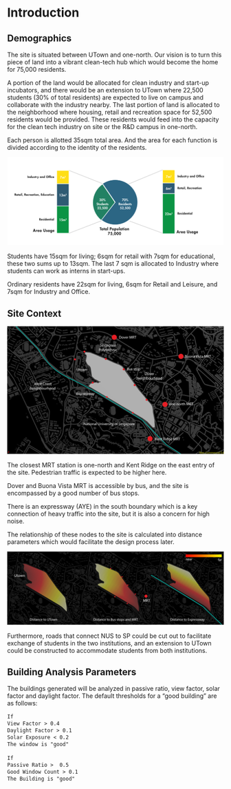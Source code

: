 #  Introduction

##  Demographics

The site is situated between UTown and one-north. Our vision is to turn this piece of land into a vibrant clean-tech hub which would become the home for 75,000 residents. 

A portion of the land would be allocated for clean industry and start-up incubators, and there would be an extension to UTown where 22,500 students (30% of total residents) are expected to live on campus and collaborate with the industry nearby. The last portion of land is allocated to the neighborhood where housing, retail and recreation space for 52,500 residents would be provided. These residents would feed into the capacity for the clean tech industry on site or the R&D campus in one-north.

Each person is allotted 35sqm total area. And the area for each function is divided according to the identity of the residents.

![Programme Area Split](./imgs/d3.png)

Students have 15sqm for living; 6sqm for retail with 7sqm for educational, these two sums up to 13sqm. The last 7 sqm is allocated to Industry where students can work as interns in start-ups.

Ordinary residents have 22sqm for living, 6sqm for Retail and Leisure, and 7sqm for Industry and Office.


##  Site Context

![Site Context](./imgs/d1.PNG)

The closest MRT station is one-north and Kent Ridge on the east entry of the site. Pedestrian traffic is expected to be higher here. 

Dover and Buona Vista MRT is accessible by bus, and the site is encompassed by a good number of bus stops.

There is an expressway (AYE) in the south boundary which is a key connection of heavy traffic into the site, but it is also a concern for high noise.

The relationship of these nodes to the site is calculated into distance parameters which would facilitate the design process later.

![Attractor Parameters](./imgs/d2.PNG)

Furthermore, roads that connect NUS to SP could be cut out to facilitate exchange of students in the two institutions, and an extension to UTown could be constructed to accommodate students from both institutions.



## Building Analysis Parameters

The buildings generated will be analyzed in passive ratio, view factor, solar factor and daylight factor. The default thresholds for a “good building” are as follows:

    If
    View Factor > 0.4
    Daylight Factor > 0.1
    Solar Exposure < 0.2
    The window is "good"
    
    If
    Passive Ratio >  0.5
    Good Window Count > 0.1
    The Building is "good"
